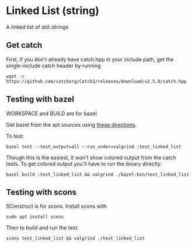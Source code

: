 # Linked List (string)
A linked list of std::strings

## Get catch

First, if you don't already have catch.hpp in your include path,
get the single-include catch header by running

```
wget -c https://github.com/catchorg/Catch2/releases/download/v2.5.0/catch.hpp
```

## Testing with bazel

WORKSPACE and BUILD are for bazel

Get bazel from the apt sources using [these directions](https://docs.bazel.build/versions/master/install-ubuntu.html#install-on-ubuntu).

To test:
```
bazel test --test_output=all --run_under=valgrind :test_linked_list
```

Though this is the easiest, it won't show colored output from the catch tests.
To get colored output you'll have to run the binary directly:

```
bazel build :test_linked_list && valgrind ./bazel-bin/test_linked_list
```

## Testing with scons

SConstruct is for scons.
Install scons with

```
sudo apt install scons
```


Then to build and run the test:

```
scons test_linked_list && valgrind ./test_linked_list
```
